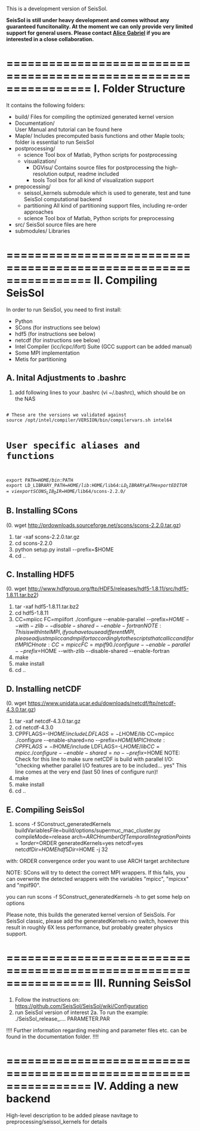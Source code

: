 This is a development version of SeisSol.

**SeisSol is still under heavy development and comes without any guaranteed funcitonality. At the moment we can only provide very limited support for general users. Please contact [Alice Gabriel](http://www.geophysik.uni-muenchen.de/Members/gabriel) if you are interested in a close collaboration.**

================================================================
I. Folder Structure
================================================================

It contains the following folders:
- build/
  Files for compiling the optimized generated kernel version
- Documentation/   
  User Manual and tutorial can be found here
- Maple/
  Includes precomputed basis functions and other Maple tools; folder is essential to run SeisSol
- postprocessing/
  - science
    Tool box of Matlab, Python scripts for postprocessing
  - visualization/
    - DGVisu/
      Contains source files for postprocessing the high-resolution output, readme included
    - tools
      Tool box for all kind of visualization support
- prepocessing/
  - seissol_kernels
    submodule which is used to generate, test and tune SeisSol computational backend
  - partitioning
    All kind of partitioning support files, including re-order approaches
  - science
    Tool box of Matlab, Python scripts for preprocessing
- src/
  SeisSol source files are here
- submodules/
  Libraries


================================================================
II. Compiling SeisSol
================================================================

In order to run SeisSol, you need to first install:
- Python
- SCons     (for instructions see below)
- hdf5      (for instructions see below)
- netcdf    (for instructions see below)
- Intel Compiler (icc/icpc/ifort) Suite (GCC support can be added manual)
- Some MPI implementation
- Metis for partitioning

A. Inital Adjustments to .bashrc
--------------------------------

1. add following lines to your .bashrc (vi ~/.bashrc), which should be on the NAS
<code>
# These are the versions we validated against
source /opt/intel/compiler/VERSION/bin/compilervars.sh intel64

# User specific aliases and functions
export PATH=$HOME/bin:$PATH
export LD_LIBRARY_PATH=$HOME/lib:$HOME/lib64:$LD_LIBRARY_PATH
export EDITOR=vi
export SCONS_LIB_DIR=$HOME/lib64/scons-2.2.0/
</code>


B. Installing SCons
-------------------

(0. wget http://prdownloads.sourceforge.net/scons/scons-2.2.0.tar.gz)
1. tar -xaf scons-2.2.0.tar.gz
2. cd scons-2.2.0
3. python setup.py install --prefix=$HOME
4. cd ..


C. Installing HDF5
------------------

(0. wget http://www.hdfgroup.org/ftp/HDF5/releases/hdf5-1.8.11/src/hdf5-1.8.11.tar.bz2)
1. tar -xaf hdf5-1.8.11.tar.bz2
2. cd hdf5-1.8.11 
3. CC=mpiicc FC=mpiifort ./configure --enable-parallel --prefix=$HOME --with-zlib --disable-shared --enable-fortran
   NOTE: This is with Intel MPI, if you have to use a different MPI, please adjust mpiicc and mpiifort accordingly to
         the scripts that call icc and ifort!
   MPICH note: CC=mpicc FC=mpif90 ./configure --enable-parallel --prefix=$HOME --with-zlib --disable-shared --enable-fortran
4. make
5. make install
6. cd ..


D. Installing netCDF
--------------------

(0. wget https://www.unidata.ucar.edu/downloads/netcdf/ftp/netcdf-4.3.0.tar.gz)
1. tar -xaf netcdf-4.3.0.tar.gz
2. cd netcdf-4.3.0
3. CPPFLAGS=-I$HOME/include LDFLAGS=-L$HOME/lib CC=mpiicc ./configure --enable-shared=no --prefix=$HOME
   MPICH note: CPPFLAGS=-I$HOME/include LDFLAGS=-L$HOME/lib CC=mpicc ./configure --enable-shared=no --prefix=$HOME
   NOTE: Check for this line to make sure netCDF is build with parallel I/O: "checking whether parallel I/O features are to be included... yes"
         This line comes at the very end (last 50 lines of configure run)!
4. make
5. make install
6. cd ..


E. Compiling SeisSol
--------------------

1. scons -f SConstruct_generatedKernels buildVariablesFile=build/options/supermuc_mac_cluster.py compileMode=release arch=$ARCH numberOfTemporalIntegrationPoints=1 order=$ORDER generatedKernels=yes netcdf=yes netcdfDir=$HOME hdf5Dir=$HOME -j 32 

with:
ORDER convergence order you want to use
ARCH target architecture

NOTE: SCons will try to detect the correct MPI wrappers. If this fails, you can overwrite the detected wrappers with the variables "mpicc", "mpicxx" and "mpif90".

you can run scons -f SConstruct_generatedKernels -h to get some help on options

Please note, this builds the generated kernel version of SeisSols. For SeisSol classic, please add 
the generatedKernels=no switch, however this result in roughly 6X less performance, but probably greater physics support.


================================================================
III. Running SeisSol
================================================================

1. Follow the instructions on: https://github.com/SeisSol/SeisSol/wiki/Configuration
2. run SeisSol version of interest
2a. To run the example: ./SeisSol_release_.... PARAMETER.PAR 

!!!!
Further information regarding meshing and parameter files etc. can be found
in the documentation folder.
!!!!

================================================================
IV. Adding a new backend
================================================================

High-level description to be added
please navitage to preprocessing/seissol_kernels for details

